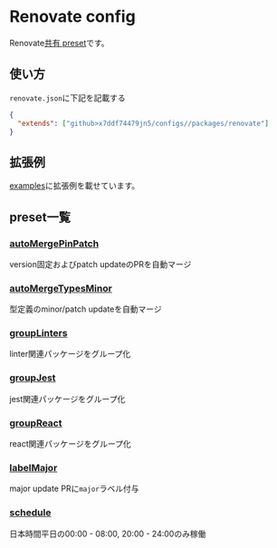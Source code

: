 # Renovate config

Renovate[共有 preset](https://docs.renovatebot.com/config-presets/)です。

## 使い方

`renovate.json`に下記を記載する

```json
{
  "extends": ["github>x7ddf74479jn5/configs//packages/renovate"]
}
```

## 拡張例

[examples](https://github.com/x7ddf74479jn5/configs/renovate/blob/main/examples)に拡張例を載せています。

## preset一覧

### [autoMergePinPatch](https://github.com/x7ddf74479jn5/configs/renovate/blob/main/automergePinPatch.json)

version固定およびpatch updateのPRを自動マージ

### [autoMergeTypesMinor](https://github.com/x7ddf74479jn5/configs/renovate/blob/main/automergeTypesMinor.json)

型定義のminor/patch updateを自動マージ

### [groupLinters](https://github.com/x7ddf74479jn5/configs/renovate/blob/main/groupLinters.json)

linter関連パッケージをグループ化

### [groupJest](https://github.com/x7ddf74479jn5/configs/renovate/blob/main/groupJest.json)

jest関連パッケージをグループ化

### [groupReact](https://github.com/x7ddf74479jn5/configs/renovate/blob/main/groupReact.json)

react関連パッケージをグループ化

### [labelMajor](https://github.com/x7ddf74479jn5/configs/renovate/blob/main/labelMajor.json)

major update PRに`major`ラベル付与

### [schedule](https://github.com/x7ddf74479jn5/configs/renovate/blob/main/schedule.json)

日本時間平日の00:00 - 08:00, 20:00 - 24:00のみ稼働
